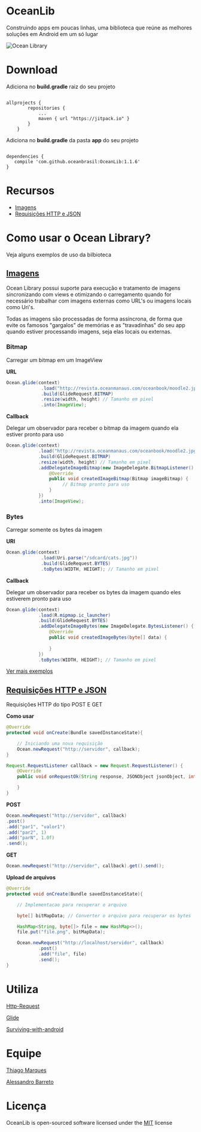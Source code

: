 # OceanLib

Construindo apps em poucas linhas, uma biblioteca que reúne as melhores soluções em Android em um só lugar

![Ocean Library](https://raw.githubusercontent.com/oceanbrasil/OceanLib/master/oceanlib.png)

# Download

Adiciona no **build.gradle** raiz do seu projeto

``` Gradle 

allprojects {
		repositories {
			...
			maven { url "https://jitpack.io" }
		}
	}
```


Adiciona no **build.gradle** da pasta **app** do seu projeto

``` Gradle 

dependencies {
   compile 'com.github.oceanbrasil:OceanLib:1.1.6'
}
```

# Recursos

- [Imagens](https://github.com/oceanbrasil/LibOcean/wiki/Imagens)
- [Requisições HTTP e JSON](https://github.com/oceanbrasil/OceanLib/wiki/Requisi%C3%A7%C3%B5es-HTTP-e-JSON)


# Como usar o Ocean Library?

Veja alguns exemplos de uso da bilbioteca

## [Imagens](https://github.com/oceanbrasil/LibOcean/wiki/Imagens)

Ocean Library possui suporte para execução e tratamento de imagens sincronizando com views e otimizando o carregamento quando for necessário trabalhar com imagens externas como URL's ou imagens locais como Uri's.

Todas as imagens são processadas de forma assíncrona, de forma que evite os famosos "gargalos" de memórias e as "travadinhas" do seu app quando estiver processando imagens, seja elas locais ou externas.

### Bitmap

Carregar um bitmap em um ImageView

**URL**

``` Java 
Ocean.glide(context)
             .load("http://revista.oceanmanaus.com/oceanbook/moodle2.jpg")
             .build(GlideRequest.BITMAP)
             .resize(width, height) // Tamanho em pixel
             .into(ImageView);
```

**Callback**

Delegar um observador para receber o bitmap da imagem quando ela estiver pronto para uso

``` Java 
Ocean.glide(context)
            .load("http://revista.oceanmanaus.com/oceanbook/moodle2.jpg")
            .build(GlideRequest.BITMAP)
            .resize(width, height) // Tamanho em pixel
            .addDelegateImageBitmap(new ImageDelegate.BitmapListener() {
                @Override
                public void createdImageBitmap(Bitmap imageBitmap) {
                     // Bitmap pronto para uso               
                }
            })
            .into(ImageView);
```

### Bytes

Carregar somente os bytes da imagem

**URI**

``` Java 
Ocean.glide(context)
             .load(Uri.parse("/sdcard/cats.jpg"))
             .build(GlideRequest.BYTES)
             .toBytes(WIDTH, HEIGHT); // Tamanho em pixel
```

**Callback** 

Delegar um observador para receber os bytes da imagem quando eles estiverem pronto para uso

``` Java 
Ocean.glide(context)
            .load(R.mipmap.ic_launcher)
            .build(GlideRequest.BYTES)
            .addDelegateImageBytes(new ImageDelegate.BytesListener() {
                @Override
                public void createdImageBytes(byte[] data) {
                                    
                }
            })
            .toBytes(WIDTH, HEIGHT); // Tamanho em pixel
```


[Ver mais exemplos](https://github.com/oceanbrasil/LibOcean/wiki/Imagens)

## [Requisições HTTP e JSON](https://github.com/oceanbrasil/OceanLib/wiki/Requisi%C3%A7%C3%B5es-HTTP-e-JSON)

Requisições HTTP do tipo POST E GET

**Como usar**

``` Java 
@Override
protected void onCreate(Bundle savedInstanceState){

    // Iniciando uma nova requisição
    Ocean.newRequest("http://servidor", callback);
}

Request.RequestListener callback = new Request.RequestListener() {
    @Override
    public void onRequestOk(String response, JSONObject jsonObject, int error) {

    }
}
```

**POST**

``` Java 
Ocean.newRequest("http://servidor", callback)
.post()
.add("par1", "valor1")
.add("par2", 1)
.add("parN", 1.0f)
.send();
```

**GET**

``` Java 
Ocean.newRequest("http://servidor", callback).get().send();
```

**Upload de arquivos**

``` Java 
@Override
protected void onCreate(Bundle savedInstanceState){

    // Implementacao para recuperar o arquivo

    byte[] bitMapData; // Converter o arquivo para recuperar os bytes

    HashMap<String, byte[]> file = new HashMap<>();
    file.put("file.png", bitMapData);

    Ocean.newRequest("http://localhost/servidor", callback)
            .post()
            .add("file", file)
            .send();
}
```

# Utiliza

[Http-Request](https://github.com/kevinsawicki/http-request)

[Glide](https://github.com/bumptech/glide)

[Surviving-with-android](https://github.com/survivingwithandroid/Surviving-with-android)

# Equipe

 [Thiago Marques](https://github.com/thiagomarques2015)


 [Alessandro Barreto](https://github.com/AleBarreto)

# Licença

OceanLib is open-sourced software licensed under the [MIT](https://opensource.org/licenses/MIT) license
